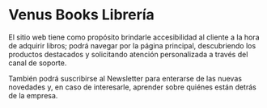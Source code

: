 <h1>Venus Books Librería</h1>

<p>El sitio web tiene como propósito brindarle accesibilidad al cliente a la hora de adquirir libros; podrá navegar por la página principal, descubriendo los productos destacados y solicitando atención personalizada a través del canal de soporte. </p>

<p>También podrá suscribirse al Newsletter para enterarse de las nuevas novedades y, en caso de interesarle, aprender sobre quiénes están detrás de la empresa.</p>
